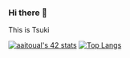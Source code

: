 ### Hi there :wave:

This is Tsuki

<a href="https://github.com/oakoudad/badge42"><img src="https://badge.mediaplus.ma/water/aaitoual" alt="aaitoual's 42 stats" /></a>
[![Top Langs](https://github-readme-stats.vercel.app/api/top-langs/?username=aaitoual&show_icons=true&theme=cobalt)](https://github.com/anuraghazra/github-readme-stats)
